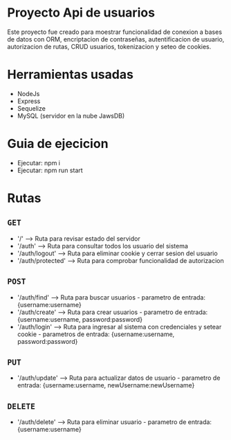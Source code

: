 # Proyecto Api de usuarios

Este proyecto fue creado para moestrar funcionalidad de conexion a bases de datos con ORM, encriptacion de contraseñas, autentificacion de usuario, autorizacion de rutas, CRUD usuarios, tokenizacion y seteo de cookies.

# Herramientas usadas
  * NodeJs
  * Express
  * Sequelize
  * MySQL (servidor en la nube JawsDB)

# Guia de ejecicion
  * Ejecutar: npm i
  * Ejecutar: npm run start

# Rutas

## `GET`
  * '/' --> Ruta para revisar estado del servidor
  * '/auth' --> Ruta para consultar todos los usuario del sistema
  * '/auth/logout' --> Ruta para eliminar cookie y cerrar sesion del usuario
  * '/auth/protected' --> Ruta para comprobar funcionalidad de autorizacion

## `POST`
  * '/auth/find' --> Ruta para buscar usuarios - parametro de entrada: {username:username}
  * '/auth/create' --> Ruta para crear usuarios - parametro de entrada: {username:username, password:password}
  * '/auth/login' --> Ruta para ingresar al sistema con credenciales y setear cookie - parametros de entrada: {username:username, password:password}

## `PUT`
  * '/auth/update' --> Ruta para actualizar datos de usuario - parametro de entrada: {username:username, newUsername:newUsername}

## `DELETE`
  * '/auth/delete' --> Ruta para eliminar usuario - parametro de entrada: {username:username}

